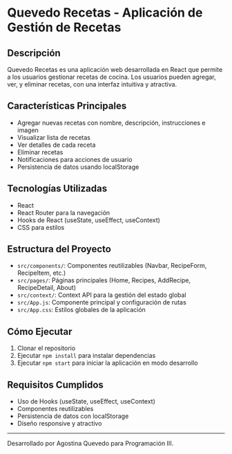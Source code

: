 # Quevedo Recetas - Aplicación de Gestión de Recetas

## Descripción
Quevedo Recetas es una aplicación web desarrollada en React que permite a los usuarios gestionar recetas de cocina. Los usuarios pueden agregar, ver, y eliminar recetas, con una interfaz intuitiva y atractiva.

## Características Principales
- Agregar nuevas recetas con nombre, descripción, instrucciones e imagen
- Visualizar lista de recetas
- Ver detalles de cada receta
- Eliminar recetas
- Notificaciones para acciones de usuario
- Persistencia de datos usando localStorage

## Tecnologías Utilizadas
- React
- React Router para la navegación
- Hooks de React (useState, useEffect, useContext)
- CSS para estilos

## Estructura del Proyecto
- `src/components/`: Componentes reutilizables (Navbar, RecipeForm, RecipeItem, etc.)
- `src/pages/`: Páginas principales (Home, Recipes, AddRecipe, RecipeDetail, About)
- `src/context/`: Context API para la gestión del estado global
- `src/App.js`: Componente principal y configuración de rutas
- `src/App.css`: Estilos globales de la aplicación

## Cómo Ejecutar
1. Clonar el repositorio
2. Ejecutar `npm install` para instalar dependencias
3. Ejecutar `npm start` para iniciar la aplicación en modo desarrollo

## Requisitos Cumplidos
- Uso de Hooks (useState, useEffect, useContext)
- Componentes reutilizables
- Persistencia de datos con localStorage
- Diseño responsive y atractivo

---
Desarrollado por Agostina Quevedo para Programación III.